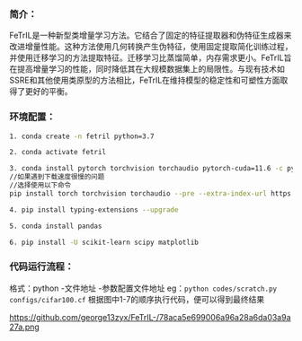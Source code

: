 ### 简介：

​	FeTrIL是一种新型类增量学习方法。它结合了固定的特征提取器和伪特征生成器来改进增量性能。这种方法使用几何转换产生伪特征，使用固定提取简化训练过程，并使用迁移学习的方法提取特征。迁移学习比蒸馏简单，内存需求更小。FeTrIL旨在提高增量学习的性能，同时降低其在大规模数据集上的局限性。与现有技术如SSRE和其他使用类原型的方法相比，FeTrIL在维持模型的稳定性和可塑性方面取得了更好的平衡。

### 环境配置：

```bash
1. conda create -n fetril python=3.7

2. conda activate fetril

3. conda install pytorch torchvision torchaudio pytorch-cuda=11.6 -c pytorch -c nvidia
//如果遇到下载速度很慢的问题
//选择使用以下命令
pip install torch torchvision torchaudio --pre --extra-index-url https://download.pytorch.org/whl/nightly/cu116

4. pip install typing-extensions --upgrade

5. conda install pandas

6. pip install -U scikit-learn scipy matplotlib
```

### 代码运行流程：

格式：python -文件地址 -参数配置文件地址
eg：`python codes/scratch.py configs/cifar100.cf`
根据图中1-7的顺序执行代码，便可以得到最终结果

https://github.com/george13zyx/FeTrIL-/78aca5e699006a96a28a6da03a9a27a.png

